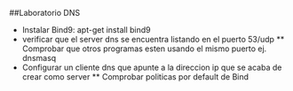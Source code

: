 ##Laboratorio DNS

* Instalar Bind9: apt-get install bind9
* verificar que el server dns se encuentra listando en el puerto 53/udp
** Comprobar que otros programas esten usando el mismo puerto ej. dnsmasq
* Configurar un cliente dns que apunte a la direccion ip que se acaba de crear como server
** Comprobar politicas por default de Bind
